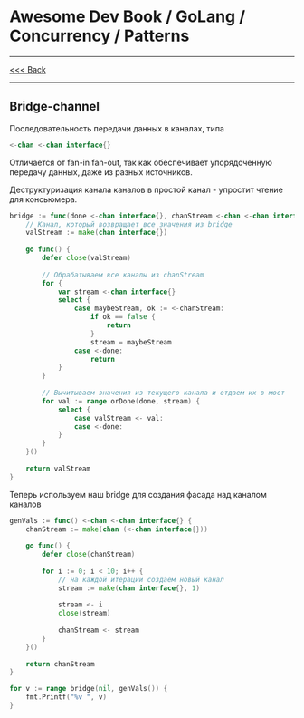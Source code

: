 # Awesome Dev Book / GoLang / Concurrency / Patterns

***
[<<< Back](./PATTERNS.md)
***

## Bridge-channel

Последовательность передачи данных в каналах, типа

```go
<-chan <-chan interface{}
```

Отличается от fan-in fan-out, так как обеспечивает упорядоченную передачу данных, даже из разных источников. 

Деструктуризация канала каналов в простой канал - упростит чтение для консьюмера. 

```go
bridge := func(done <-chan interface{}, chanStream <-chan <-chan interface{}) <-chan interface{} {
    // Канал, который возвращает все значения из bridge
    valStream := make(chan interface{}) 
	
	go func() {
        defer close(valStream) 
		
        // Обрабатываем все каналы из chanStream
        for {
            var stream <-chan interface{}
            select {
                case maybeStream, ok := <-chanStream:
                    if ok == false {
                        return
                    }
                    stream = maybeStream
                case <-done:
                    return
            }
        }
		
        // Вычитываем значения из текущего канала и отдаем их в мост
        for val := range orDone(done, stream) {
            select {
                case valStream <- val:
                case <-done:
            }
        } 
    }()
	
    return valStream 
}
```

Теперь используем наш bridge для создания фасада над каналом каналов

```go
genVals := func() <-chan <-chan interface{} {
    chanStream := make(chan (<-chan interface{})) 
	
    go func() {
        defer close(chanStream) 
		
        for i := 0; i < 10; i++ {
            // на каждой итерации создаем новый канал
            stream := make(chan interface{}, 1) 
			
            stream <- i
            close(stream)
			
            chanStream <- stream
        }
	}()
	
    return chanStream 
}

for v := range bridge(nil, genVals()) { 
	fmt.Printf("%v ", v)
}
```

